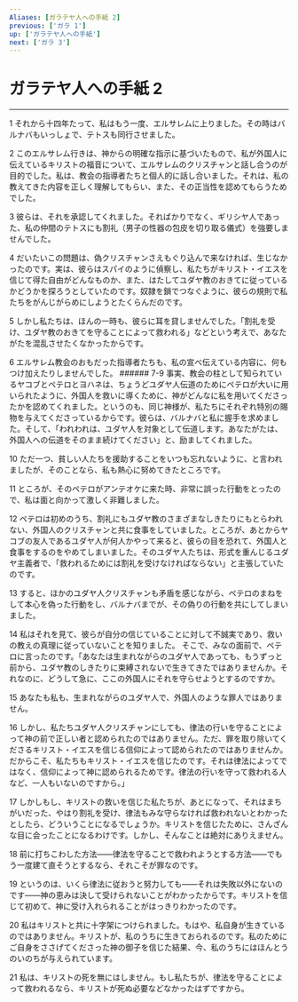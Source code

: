 ```yaml
---
Aliases: [ガラテヤ人への手紙 2]
previous: ['ガラ 1']
up: ['ガラテヤ人への手紙']
next: ['ガラ 3']
---
```

# ガラテヤ人への手紙 2

***




1 
それから十四年たって、私はもう一度、エルサレムに上りました。その時はバルナバもいっしょで、テトスも同行させました。 



2 
このエルサレム行きは、神からの明確な指示に基づいたもので、私が外国人に伝えているキリストの福音について、エルサレムのクリスチャンと話し合うのが目的でした。私は、教会の指導者たちと個人的に話し合いました。それは、私の教えてきた内容を正しく理解してもらい、また、その正当性を認めてもらうためでした。 



3 
彼らは、それを承認してくれました。そればかりでなく、ギリシヤ人であった、私の仲間のテトスにも割礼（男子の性器の包皮を切り取る儀式）を強要しませんでした。 



4 
だいたいこの問題は、偽クリスチャンさえもぐり込んで来なければ、生じなかったのです。実は、彼らはスパイのように偵察し、私たちがキリスト・イエスを信じて得た自由がどんなものか、また、はたしてユダヤ教のおきてに従っているかどうかを探ろうとしていたのです。奴隷を鎖でつなぐように、彼らの規則で私たちをがんじがらめにしようとたくらんだのです。 



5 
しかし私たちは、ほんの一時も、彼らに耳を貸しませんでした。「割礼を受け、ユダヤ教のおきてを守ることによって救われる」などという考えで、あなたがたを混乱させたくなかったからです。 



6 
エルサレム教会のおもだった指導者たちも、私の宣べ伝えている内容に、何もつけ加えたりしませんでした。 ###### 7-9 事実、教会の柱として知られているヤコブとペテロとヨハネは、ちょうどユダヤ人伝道のためにペテロが大いに用いられたように、外国人を救いに導くために、神がどんなに私を用いてくださったかを認めてくれました。というのも、同じ神様が、私たちにそれぞれ特別の賜物を与えてくださっているからです。彼らは、バルナバと私に握手を求めました。そして、「われわれは、ユダヤ人を対象として伝道します。あなたがたは、外国人への伝道をそのまま続けてください」と、励ましてくれました。 



10 
ただ一つ、貧しい人たちを援助することをいつも忘れないように、と言われましたが、そのことなら、私も熱心に努めてきたところです。 



11 
ところが、そのペテロがアンテオケに来た時、非常に誤った行動をとったので、私は面と向かって激しく非難しました。 



12 
ペテロは初めのうち、割礼にもユダヤ教のさまざまなしきたりにもとらわれない、外国人のクリスチャンと共に食事をしていました。ところが、あとからヤコブの友人であるユダヤ人が何人かやって来ると、彼らの目を恐れて、外国人と食事をするのをやめてしまいました。そのユダヤ人たちは、形式を重んじるユダヤ主義者で、「救われるためには割礼を受けなければならない」と主張していたのです。 



13 
すると、ほかのユダヤ人クリスチャンも矛盾を感じながら、ペテロのまねをして本心を偽った行動をし、バルナバまでが、その偽りの行動を共にしてしまいました。 



14 
私はそれを見て、彼らが自分の信じていることに対して不誠実であり、救いの教えの真理に従っていないことを知りました。 そこで、みなの面前で、ペテロに言ったのです。「あなたは生まれながらのユダヤ人であっても、もうずっと前から、ユダヤ教のしきたりに束縛されないで生きてきたではありませんか。それなのに、どうして急に、ここの外国人にそれを守らせようとするのですか。 



15 
あなたも私も、生まれながらのユダヤ人で、外国人のような罪人ではありません。 



16 
しかし、私たちユダヤ人クリスチャンにしても、律法の行いを守ることによって神の前で正しい者と認められたのではありません。ただ、罪を取り除いてくださるキリスト・イエスを信じる信仰によって認められたのではありませんか。だからこそ、私たちもキリスト・イエスを信じたのです。それは律法によってではなく、信仰によって神に認められるためです。律法の行いを守って救われる人など、一人もいないのですから。」 



17 
しかしもし、キリストの救いを信じた私たちが、あとになって、それはまちがいだった、やはり割礼を受け、律法もみな守らなければ救われないとわかったとしたら、どういうことになるでしょうか。キリストを信じたために、さんざんな目に会ったことになるわけです。しかし、そんなことは絶対にありえません。 



18 
前に打ちこわした方法――律法を守ることで救われようとする方法――でもう一度建て直そうとするなら、それこそが罪なのです。 



19 
というのは、いくら律法に従おうと努力しても――それは失敗以外にないのです――神の恵みは決して受けられないことがわかったからです。キリストを信じて初めて、神に受け入れられることがはっきりわかったのです。 



20 
私はキリストと共に十字架につけられました。もはや、私自身が生きているのではありません。キリストが、私のうちに生きておられるのです。私のためにご自身をささげてくださった神の御子を信じた結果、今、私のうちにはほんとうのいのちが与えられています。 



21 
私は、キリストの死を無にはしません。もし私たちが、律法を守ることによって救われるなら、キリストが死ぬ必要などなかったはずですから。
